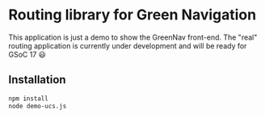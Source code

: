 # Routing library for Green Navigation

This application is just a demo to show the GreenNav front-end. The "real" routing application is currently under development and will be ready for GSoC 17 :smiley:

## Installation

```zsh
npm install
node demo-ucs.js
```
